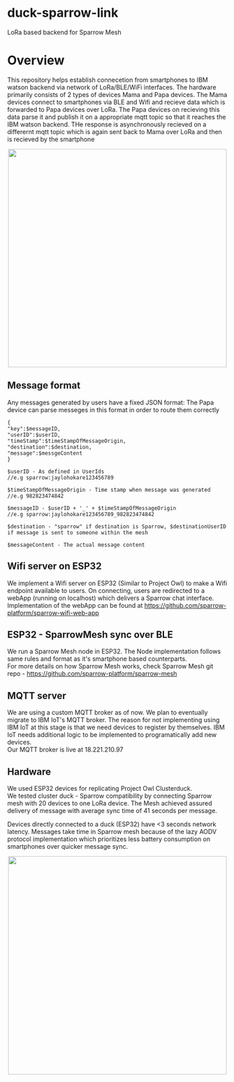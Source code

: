# duck-sparrow-link
LoRa based backend for Sparrow Mesh

# Overview
This repository helps establish connecetion from smartphones to IBM watson backend via network of LoRa/BLE/WiFi interfaces.
The hardware primarily consists of 2 types of devices Mama and Papa devices. The Mama devices connect to smartphones via BLE and Wifi
and recieve data which is forwarded to Papa devices over LoRa. The Papa devices on recieving this data parse it and publish it on a 
appropriate mqtt topic so that it reaches the IBM watson backend. THe response is asynchronously recieved on a differernt mqtt topic
which is again sent back to Mama over LoRa and then is recieved by the smartphone

<p align="center">
<img  height=500 src="https://raw.githubusercontent.com/sparrow-platform/duck-sparrow-link/master/LoRaArchitecture.png"/>
</p>

## Message format
Any messages generated by users have a fixed JSON format:
The Papa device can parse messeges in this format in order to route them correctly
```
{
"key":$messageID,
"userID":$userID,
"timeStamp":$timeStampOfMessageOrigin,
"destination":$destination,
"message":$messgeContent
}

$userID - As defined in UserIds
//e.g sparrow:jaylohokare123456789

$timeStampOfMessageOrigin - Time stamp when message was generated
//e.g 982823474842  

$messageID - $userID + '_' + $timeStampOfMessageOrigin
//e.g sparrow:jaylohokare123456789_982823474842

$destination - "sparrow" if destination is Sparrow, $destinationUserID if message is sent to someone within the mesh

$messageContent - The actual message content
```
## Wifi server on ESP32
We implement a Wifi server on ESP32 (Similar to Project Owl) to make a Wifi endpoint available to users. On connecting, users are redirected to a webApp (running on localhost) which delivers a Sparrow chat interface.<br>
Implementation of the webApp can be found at https://github.com/sparrow-platform/sparrow-wifi-web-app

## ESP32 - SparrowMesh sync over BLE
We run a Sparrow Mesh node in ESP32. The Node implementation follows same rules and format as it's smartphone based counterparts. <br>For more details on how Sparrow Mesh works, check Sparrow Mesh git repo - https://github.com/sparrow-platform/sparrow-mesh 
## MQTT server
We are using a custom MQTT broker as of now. We plan to eventually migrate to IBM IoT's MQTT broker. The reason for not implementing using IBM IoT at this stage is that we need devices to register by themselves. IBM IoT needs additional logic to be implemented to programatically add new devices. 
<br>
Our MQTT broker is live at 18.221.210.97

## Hardware
We used ESP32 devices for replicating Project Owl Clusterduck.<br>
We tested cluster duck - Sparrow compatibility by connecting Sparrow mesh with 20 devices to one LoRa device. The Mesh achieved assured delivery of message with average sync time of 41 seconds per message.
<br>

Devices directly connected to a duck (ESP32) have <3 seconds network latency. Messages take time in Sparrow mesh because of the lazy AODV protocol implementation which prioritizes less battery consumption on smartphones over quicker message sync. 

<p align="center">
<img  height=500 src="https://raw.githubusercontent.com/sparrow-platform/duck-sparrow-link/master/SparrowESP32.jpg"/>
</p>
